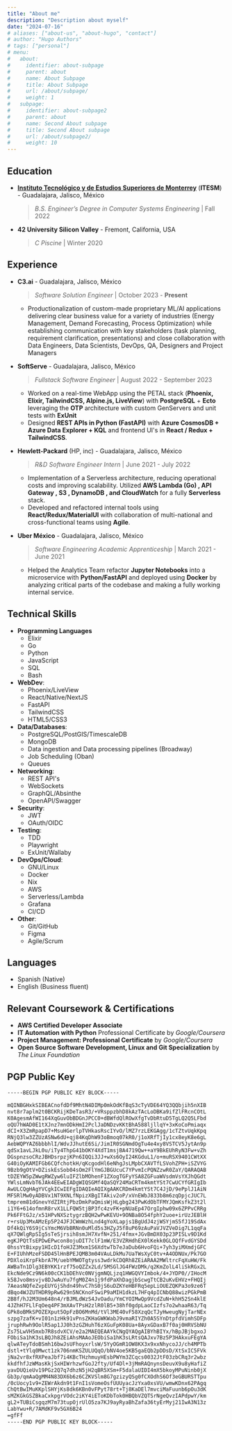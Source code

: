 ```yaml
---
title: "About me"
description: "Description about myself"
date: "2024-07-16"
# aliases: ["about-us", "about-hugo", "contact"]
# author: "Hugo Authors"
# tags: ["personal"]
# menu:
#   about:
#     identifier: about-subpage
#     parent: about
#     name: About Subpage
#     title: About Subpage
#     url: /about/subpage/
#     weight: 1
#   subpage:
#     identifier: about-subpage2
#     parent: about
#     name: Second About subpage
#     title: Second About subpage
#     url: /about/subpage2/
#     weight: 10
---
```


## Education

- [**Instituto Tecnológico y de Estudios Superiores de Monterrey**](https://certificados.tec.mx/certificate/8306f2d6b56a576ba10a016b77a68c0f) (**ITESM**) - Guadalajara, Jalisco, México
  > _B.S. Engineer’s Degree in Computer Systems Engineering_ | Fall 2022
- **42 University Silicon Valley** - Fremont, California, USA
  > _C Piscine_ | Winter 2020

## Experience

- **C3.ai** - Guadalajara, Jalisco, México

  > _Software Solution Engineer_ | October 2023 - **Present**

  - Productionalization of custom-made proprietary ML/AI applications delivering clear business value for a variety of industries (Energy Management, Demand Forecasting, Process Optimization) while establishing communication with key stakeholders (task planning, requirement clarification, presentations) and close collaboration with Data Engineers, Data Scientists, DevOps, QA, Designers and Project Managers

- **SoftServe** - Guadalajara, Jalisco, México

  > _Fullstack Software Engineer_ | August 2022 - September 2023

  - Worked on a real-time WebApp using the PETAL stack (**Phoenix, Elixir, TailwindCSS, Alpine.js, LiveView**) with **PostgreSQL** + **Ecto** leveraging the **OTP** architecture with custom GenServers and unit tests with **ExUnit**
  - Designed **REST APIs in Python (FastAPI)** with **Azure CosmosDB + Azure Data Explorer + KQL** and frontend UI's in **React / Redux + TailwindCSS**.

- **Hewlett-Packard** (HP, inc) - Guadalajara, Jalisco, México

  > _R&D Software Engineer Intern_ | June 2021 - July 2022

  - Implementation of a Serverless architecture, reducing operational costs and improving scalability. Utilized **AWS Lambda (Go) , API Gateway , S3 , DynamoDB , and CloudWatch** for a fully **Serverless** stack.
  - Developed and refactored internal tools using **React/Redux/MaterialUI** with collaboration of multi-national and cross-functional teams using **Agile**.

- **Uber México** - Guadalajara, Jalisco, México

  > _Software Engineering Academic Apprenticeship_ | March 2021 - June 2021

  - Helped the Analytics Team refactor **Jupyter Notebooks** into a microservice with **Python/FastAPI** and deployed using **Docker** by analyzing critical parts of the codebase and making a fully working internal service.

## Technical Skills

- **Programming Languages**
  - Elixir
  - Go
  - Python
  - JavaScript
  - SQL
  - Bash
- **WebDev**: 
  - Phoenix/LiveView
  - React/Native/NextJS
  - FastAPI
  - TailwindCSS
  - HTML5/CSS3 
- **Data/Databases**:
  - PostgreSQL/PostGIS/TimescaleDB
  - MongoDB
  - Data ingestion and Data processing pipelines (Broadway)
  - Job Scheduling (Oban)
  - Queues
- **Networking**:
  - REST API's
  - WebSockets
  - GraphQL/Absinthe
  - OpenAPI/Swagger
- **Security**:
  - JWT
  - OAuth/OIDC
- **Testing**:
  - TDD
  - Playwright
  - ExUnit/Wallaby
- **DevOps/Cloud**:
  - GNU/Linux
  - Docker
  - Nix
  - AWS
  - Serverless/Lambda
  - Grafana
  - CI/CD
- **Other**:
  - Git/GitHub
  - Figma
  - Agile/Scrum

## Languages

- Spanish (Native)
- English (Business fluent)

## Relevant Coursework & Certifications

- **AWS Certified Developer Associate**
- **IT Automation with Python** Professional Certificate by _Google/Coursera_
- **Project Management: Professional Certificate** by _Google/Coursera_
- **Open Source Software Development, Linux and Git Specialization** by _The Linux Foundation_

<!-- ## Projects -->

## PGP Public Key

```txt
-----BEGIN PGP PUBLIC KEY BLOCK-----

mQINBGHxkSIBEACnofdDf9MhtN4DIMp0mkOdKfBqS3cTyVDE64YQ3QQbjih5nXIB
nvt8r7aplm2t0BCKRijKDeTasR3/+VRsppzbhD8kAzTAcLoDBKa9ifZlFRcnCOtL
K0AgesmAfWI164XqGuvObBDGnJPCC0+dBWfdQlROwXfgTvDbRtuD5TgLQ2Q5LFbd
oQU7hWAD0E1tXJnz7mnODkHmI2PclJaDNDzvKKtBhA588ljllqY+3xKoCoPmiaqx
dCI+X3ZmRpapD7+MsuHGerlpTVHkasRscIYvO/lMZ7rzLEKGAgg/1cTZtvUqkKpq
RNjQ3lw3ZZUzASNw6dU+qj84KqDhW93oBmoq07kR0/j1oXRfTjIy1cx8eyK8e6gL
AebWQPYAZ6bbbhlI/WdvJJhutE6Si/JimIR0SGNmdOgTu4e4xy8VSTCV5JytAn9p
qdSx1avLJkL0u/iTy4ThpG41bOKY4XdT1msjBA4719Qw++aY9BkEUhRyN3Fw+vZh
DGspnzsoCRzJBHDsrpzjKPn6IQQi3JJ+wXs6OyI24KGduL1/o+muRSX9401CWtXX
G40iOyKAMIFGb6CQfchotkH/qKcgodHl6eNhgJsLMpbCXAVTfLSVohZPH+iSZVYG
9Bzb9gOtV+DZiskEsSob04sOm2FlYmGJBGUcuC7YPvmIcPQNZzwR0ZaY/QARAQAB
tDZEYW5pZWwgRWZyw6luIFZlbMOhenF1ZXogTGFyYSA8ZGFuaWVsdmVsYXJhQGdt
YWlsLmNvbT6JAk4EEwEIADgWIQSGMf4QaSQY24MaCRTm4kmtYSt7CwUCYfGRIgIb
AwULCQgHAgYVCgkICwIEFgIDAQIeAQIXgAAKCRDm4kmtYSt7C4JjD/9ePplJ1AiN
MFSRlMw0yADBVx1NT9XNLfNpizXBgITAkiv2oP/xVnEWbJ833b8m6zqDpjcJUC7L
tmprem81dGnevYdZIRtjPbzDmkPaQmisWjHLgbg243PwKdObTFMYJQmKsfkZ3t2l
i1Y6+614ofmnR8rvX1LLFQW5tjBP3fc4zvFK+pNUaEp47OrgIphw09x6ZPPvCRRg
Pk6FFtGJz/x51HPvNXSztygrzBQH2wPwKEVU+9ONBa8O54fphY2uoe+irUzJEBlH
r+rsUp3MxAMzEp5P24JFJCWmWzhLnd4gYoXLapjs1BgUdJ4zjWSYjmS5fJ19SdAx
Df4kQiY6S9jCsYmcM6VbBRNn0uMld5s3HZyJ5f8uP69zAuPaVJVZVeDig7L1qqFa
qX7QWlgRpSIg5sTeSjrsih8smJH7XvfN+251/4fmx+JGvBmDX03p23PISLv9D1Kd
egKJPQtTsEPDwEPwcon8ojuDIT7clF1mW/E3VZRHdhEX0lKekk0GLOQfFvdGYSDd
0hssYtBixpy1HIcD1foHJZ3Mxm1S6XdtwTb7eJaDub6HvoFQi+7yh3yiMXmdjGFC
E+FIUhhMzeFSDD45lHnBPEJQMB3m04VAuLDkMu7UaTWsXyC0tv+A4ODNUx/Pk7GO
PDXloiKrpFkbrA7M/uebYMWOTgtyss3wdrkCDQRh8ZEiARAA2MWltrcFqXuHW/Fk
AWBaTn1Dlg3EBYKK1rzf75oQZZx2Ld/5MSGlJG4FWzDMk/q2KmZolL4liSkRGx2L
EkcNde9Cz9N6k00cCK1bDEhVc0NVjgmNQLjzq1HWGQVYImbok/4+JYDP0//IHocM
k58Jvo8msvjv8DJwAuYu7fgM0Z4n1j9fdPaXhDagjbScwgTtCB2uKvEHVz+FHQIj
7AeasNQfeZvpEUYGjShdn49hvC7hS0jS6uDZKYeHBFRq5epLiOUEZQKPa3o9ze6T
dBqo4WJZUTHDR9pRw629n5NCKnoFSwiP9aMIH1dkzL7HFq4pICNbQ88wizPGkPmB
2B8f/hJ2M3Um648n4/rBJMLdWzS4JvOadu/YmCYOIMwQp9VcdZuN+khH52Sn4klE
4JZhH7FLlFqOeq4PF3mXAvTPsH2zlR0lB5+38hf0gdpLaoCIzfs7o2whaaR63/Tq
GPk8oBMkSPOZEXput5OpFzBO6MnMd/tVl3ME40vF58XzqQcTJyHweugNyjTarNEx
szpg7zafK+vI01n1zHk91vPnsZKHaGWKWabJ9vmaRIYZh0A5SYnDtpfdVimhSDFp
jruphRwh9OolR5ap1JJ0h3zGZHuhT6zXGuFpK08Ua+8AyxGDaxB7f0aj0HRVSbNU
Zs75LwVH5mxb7R8sdvXCV/e2a2MAEQEAAYkCNgQYAQgAIBYhBIYx/hBpJBjbgxoJ
FObiSa1hK3sLBQJh8ZEiAhsMAAoJEObiSa1hK3sLRtsQAJxv7Bz5P3HAkxuFEgYA
qlwATeyTdoBSmh16bwJsUFhoyxrlsW/5YyOGmR1OW8KX3x9xxNhycoJJ/ch4MPTb
dstl+tYlq0Mwct1zk706nmKSZULUQqO/bNV4oe5KB5gaEQb2pDDsD/XtSxIC5FVk
jNa2vr8xfRXPeaJbf7i4KBcTHzhmuyHEsbPWYm3ZCqcs0032JtF03zbCRq3r2wbz
kkdfhfJzWMasKkjSxHIWrhzwfGoJ2fty/Uf4Dl+3jMmRAQnynsDeuvX9u8yHafiZ
yavDUQieUv19PGz2Q7q7dhzN5jH2qBR5XSm+F5dalaUIDI4mX5bkoyMPuNinb0jX
Gb3p/qmAaQgMM4N83DX6b6z6CZKVSlm8G7gzizyQSg0fCXOdhS6Of3eGBURSTTpu
/0cUocy1v9+ZEWrAkdn9t1FnI1sVomeOsfUUUyacJzYxa0xsVU/wmwKDnx62PAgq
ChQtBwIMuKKplSHYjKs8dk6KBn0vFPyt78rt+Tj8KaDEl7mvciMaFuunb6pOu3dK
sMZKGkGSZBkaCxkpgrVOdc2iKY4iEToKDbTok0HBQbVZQTSrNgeQvzIAPdpwY/km
gL2+TUBiCsgqzM7m73tupOjrUlO5za7KJ9ayRyaBhZafa36tyErMyj21IwA3N13z
LabYwu+R/7AMdKF9v5GX6B24
=gfFf
-----END PGP PUBLIC KEY BLOCK-----
```
